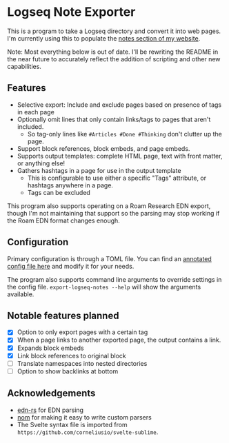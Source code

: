 # Logseq Note Exporter

This is a program to take a Logseq directory and convert it into web pages. I'm currently using this to
populate the [notes section of my website](https://imfeld.dev/notes).

Note: Most everything below is out of date. I'll be rewriting the README in the near future to accurately reflect the addition of scripting and other new capabilities.

## Features

- Selective export: Include and exclude pages based on presence of tags in each page
- Optionally omit lines that only contain links/tags to pages that aren't included.
  - So tag-only lines like `#Articles #Done #Thinking` don't clutter up the page.
- Support block references, block embeds, and page embeds.
- Supports output templates: complete HTML page, text with front matter, or anything else!
- Gathers hashtags in a page for use in the output template 
  - This is configurable to use either a specific "Tags" attribute, or hashtags anywhere in a page.
  - Tags can be excluded

This program also supports operating on a Roam Research EDN export, though I'm not maintaining that support so the
parsing may stop working if the Roam EDN format changes enough.

## Configuration

Primary configuration is through a TOML file. You can find an [annotated config file here](https://github.com/dimfeld/export-logseq-notes/blob/master/export-roam-notes.toml) and
modify it for your needs.

The program also supports command line arguments to override settings in the config file. `export-logseq-notes --help` will show
the arguments available.

## Notable features planned

- [X] Option to only export pages with a certain tag
- [X] When a page links to another exported page, the output contains a link.
- [X] Expands block embeds
- [X] Link block references to original block
- [ ] Translate namespaces into nested directories
- [ ] Option to show backlinks at bottom

## Acknowledgements

- [edn-rs](https://github.com/naomijub/edn-rs) for EDN parsing
- [nom](https://github.com/Geal/nom) for making it easy to write custom parsers
- The Svelte syntax file is imported from `https://github.com/corneliusio/svelte-sublime`.
